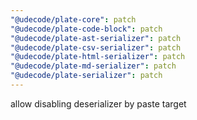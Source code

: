 ```yaml
---
"@udecode/plate-core": patch
"@udecode/plate-code-block": patch
"@udecode/plate-ast-serializer": patch
"@udecode/plate-csv-serializer": patch
"@udecode/plate-html-serializer": patch
"@udecode/plate-md-serializer": patch
"@udecode/plate-serializer": patch
---
```


allow disabling deserializer by paste target
